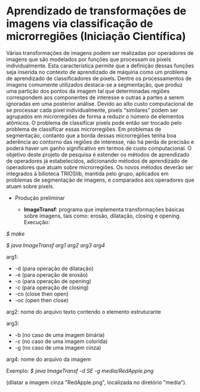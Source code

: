 # Aprendizado de transformações de imagens via classificação de microrregiões (Iniciação Científica)
Várias transformações de imagens podem ser realizadas por operadores de imagens que são modelados por funções que processam os pixels individualmente. Esta caracterı́stica permite que a definição dessas funções seja inserida no contexto de aprendizado de máquina como um problema de aprendizado de classificadores de pixels. Dentre os processamentos de imagens comumente utilizados destaca-se a segmentação, que produz uma partição dos pontos da imagem tal que determinadas regiões correspondem aos componentes de interesse e outras a partes a serem ignoradas em uma posterior análise. Devido ao alto custo computacional de se processar cada pixel individualmente, pixels “similares” podem ser agrupados em microrregiões de forma a reduzir o número de elementos atômicos. O problema de classificar pixels pode então ser trocado pelo problema de classificar essas microrregiões. Em problemas de segmentação, contanto que a borda dessas microrregiões tenha boa aderência ao contorno das regiões de interesse, não há perda de precisão e poderá haver um ganho significativo em termos de custo computacional. O objetivo deste projeto de pesquisa é estender os métodos de aprendizado de operadores já estabelecidos, adicionando métodos de aprendizado de operadores que atuam sobre microrregiões. Os novos métodos deverão ser integrados à bilioteca TRIOSlib, mantida pelo grupo, aplicados em problemas de segmentação de imagens, e comparados aos operadores que atuam sobre pixels. 

* Produção preliminar 

  * **ImageTransf**: programa que implementa transformações básicas sobre imagens, tais como: erosão, dilatação, closing e opening. Execução:
  
*$ make*

*$ java ImageTransf arg1 arg2 arg3 arg4*

arg1: 
  * -d (para operação de dilatação) 
  * -e (para operação de erosão)
  * -o (para operação de opening) 
  * -c (para operação de closing)
  * -co (close then open)
  * -oc (open then close)

arg2: nome do arquivo texto contendo o elemento estruturante

arg3: 
  * -b (no caso de uma imagem binária) 
  * -c (no caso de uma imagem colorida)
  * -g (no caso de uma imagem cinza) 

arg4: nome do arquivo da imagem

Exemplo: *$ java ImageTransf -d SE -g media/RedApple.png*

(dilatar a imagem cinza "RedApple.png", localizada no diretório "media").
